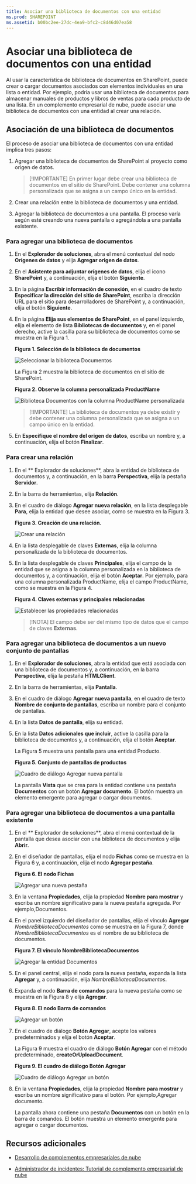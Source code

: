 ```yaml
---
title: Asociar una biblioteca de documentos con una entidad
ms.prod: SHAREPOINT
ms.assetid: b00bc2ee-27dc-4ea9-bfc2-c8d46d07ea58
---
```



# Asociar una biblioteca de documentos con una entidad
Al usar la característica de biblioteca de documentos en SharePoint, puede crear o cargar documentos asociados con elementos individuales en una lista o entidad. Por ejemplo, podría usar una biblioteca de documentos para almacenar manuales de productos y libros de ventas para cada producto de una lista. En un complemento empresarial de nube, puede asociar una biblioteca de documentos con una entidad al crear una relación.
## Asociación de una biblioteca de documentos

El proceso de asociar una biblioteca de documentos con una entidad implica tres pasos:
  
    
    

1. Agregar una biblioteca de documentos de SharePoint al proyecto como origen de datos.
    
    > [!IMPORTANTE]
      > En primer lugar debe crear una biblioteca de documentos en el sitio de SharePoint. Debe contener una columna personalizada que se asigna a un campo único en la entidad. 
2. Crear una relación entre la biblioteca de documentos y una entidad.
    
  
3. Agregar la biblioteca de documentos a una pantalla. El proceso varía según esté creando una nueva pantalla o agregándola a una pantalla existente.
    
  

### Para agregar una biblioteca de documentos


1. En el **Explorador de soluciones**, abra el menú contextual del nodo **Orígenes de datos** y elija **Agregar origen de datos**.
    
  
2. En el **Asistente para adjuntar orígenes de datos**, elija el icono **SharePoint** y, a continuación, elija el botón **Siguiente**.
    
  
3. En la página **Escribir información de conexión**, en el cuadro de texto **Especificar la dirección del sitio de SharePoint**, escriba la dirección URL para el sitio para desarrolladores de SharePoint y, a continuación, elija el botón **Siguiente**.
    
  
4. En la página **Elija sus elementos de SharePoint**, en el panel izquierdo, elija el elemento de lista **Bibliotecas de documentos** y, en el panel derecho, active la casilla para su biblioteca de documentos como se muestra en la Figura 1.
    
   **Figura 1. Selección de la biblioteca de documentos**

  

     ![Seleccionar la biblioteca Documentos](images/CBADocLibrary.PNG)
  

    La Figura 2 muestra la biblioteca de documentos en el sitio de SharePoint.
    

   **Figura 2. Observe la columna personalizada ProductName**

  

     ![Biblioteca Documentos con la columna ProductName personalizada](images/CBADocLibrary2.PNG)
  

    
    > [!IMPORTANTE]
      > La biblioteca de documentos ya debe existir y debe contener una columna personalizada que se asigna a un campo único en la entidad. 
5. En **Especifique el nombre del origen de datos**, escriba un nombre y, a continuación, elija el botón **Finalizar**.
    
  

### Para crear una relación


1. En el ** Explorador de soluciones**, abra la entidad de biblioteca de documentos y, a continuación, en la barra **Perspectiva**, elija la pestaña **Servidor**.
    
  
2. En la barra de herramientas, elija **Relación**.
    
  
3. En el cuadro de diálogo **Agregar nueva relación**, en la lista desplegable **Para**, elija la entidad que desee asociar, como se muestra en la Figura 3.
    
   **Figura 3. Creación de una relación.**

  

     ![Crear una relación](images/CBARelationship.PNG)
  

  

  
4. En la lista desplegable de claves **Externas**, elija la columna personalizada de la biblioteca de documentos.
    
  
5. En la lista desplegable de claves **Principales**, elija el campo de la entidad que se asigna a la columna personalizada en la biblioteca de documentos y, a continuación, elija el botón **Aceptar**. Por ejemplo, para una columna personalizada ProductName, elija el campo ProductName, como se muestra en la Figura 4.
    
   **Figura 4. Claves externas y principales relacionadas**

  

     ![Establecer las propiedades relacionadas](images/CBARelationship2.PNG)
  

    
    > [!NOTA]
      > El campo debe ser del mismo tipo de datos que el campo de claves **Externas**. 

### Para agregar una biblioteca de documentos a un nuevo conjunto de pantallas


1. En el **Explorador de soluciones**, abra la entidad que está asociada con una biblioteca de documentos y, a continuación, en la barra **Perspectiva**, elija la pestaña **HTMLClient**.
    
  
2. En la barra de herramientas, elija **Pantalla**.
    
  
3. En el cuadro de diálogo **Agregar nueva pantalla**, en el cuadro de texto **Nombre de conjunto de pantallas**, escriba un nombre para el conjunto de pantallas.
    
  
4. En la lista **Datos de pantalla**, elija su entidad.
    
  
5. En la lista **Datos adicionales que incluir**, active la casilla para la biblioteca de documentos y, a continuación, elija el botón **Aceptar**.
    
    La Figura 5 muestra una pantalla para una entidad Producto.
    

   **Figura 5. Conjunto de pantallas de productos**

  

     ![Cuadro de diálogo Agregar nueva pantalla](images/CBAScreenSet.PNG)
  

    La pantalla **Vista** que se crea para la entidad contiene una pestaña **Documentos** con un botón **Agregar documento**. El botón muestra un elemento emergente para agregar o cargar documentos.
    
  

### Para agregar una biblioteca de documentos a una pantalla existente


1. En el ** Explorador de soluciones**, abra el menú contextual de la pantalla que desea asociar con una biblioteca de documentos y elija **Abrir**.
    
  
2. En el diseñador de pantallas, elija el nodo **Fichas** como se muestra en la Figura 6 y, a continuación, elija el nodo **Agregar pestaña**.
    
   **Figura 6. El nodo Fichas**

  

     ![Agregar una nueva pestaña](images/CBAAddTab.PNG)
  

  

  
3. En la ventana **Propiedades**, elija la propiedad **Nombre para mostrar** y escriba un nombre significativo para la nueva pestaña agregada. Por ejemplo,Documentos.
    
  
4. En el panel izquierdo del diseñador de pantallas, elija el vínculo **Agregar** _NombreBibliotecaDocumentos_ como se muestra en la Figura 7, donde _NombreBibliotecaDocumentos_ es el nombre de su biblioteca de documentos.
    
   **Figura 7. El vínculo NombreBibliotecaDocumentos**

  

     ![Agregar la entidad Documentos](images/CBAAddDoc.PNG)
  

  

  
5. En el panel central, elija el nodo para la nueva pestaña, expanda la lista **Agregar** y, a continuación, elija _NombreBibliotecaDocumentos_.
    
  
6. Expanda el nodo **Barra de comandos** para la nueva pestaña como se muestra en la Figura 8 y elija **Agregar**.
    
   **Figura 8. El nodo Barra de comandos**

  

     ![Agregar un botón](images/CBAAddButton.PNG)
  

  

  
7. En el cuadro de diálogo **Botón Agregar**, acepte los valores predeterminados y elija el botón **Aceptar**.
    
    La Figura 9 muestra el cuadro de diálogo **Botón Agregar** con el método predeterminado, **createOrUploadDocument**.
    

   **Figura 9. El cuadro de diálogo Botón Agregar**

  

     ![Cuadro de diálogo Agregar un botón](images/CBAAddDialog.PNG)
  

  

  
8. En la ventana **Propiedades**, elija la propiedad **Nombre para mostrar** y escriba un nombre significativo para el botón. Por ejemplo,Agregar documento.
    
    La pantalla ahora contiene una pestaña **Documentos** con un botón en la barra de comandos. El botón muestra un elemento emergente para agregar o cargar documentos.
    
  

## Recursos adicionales
<a name="bk_addresources"> </a>


-  [Desarrollo de complementos empresariales de nube](develop-cloud-business-add-ins.md)
    
  
-  [Administrador de incidentes: Tutorial de complemento empresarial de nube](incident-manager-a-cloud-business-add-in-tutorial.md)
    
  

